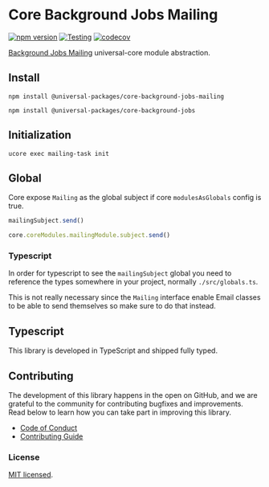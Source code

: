 # Core Background Jobs Mailing

[![npm version](https://badge.fury.io/js/@universal-packages%2Fcore-background-jobs-mailing.svg)](https://www.npmjs.com/package/@universal-packages/core-background-jobs-mailing)
[![Testing](https://github.com/universal-packages/universal-core-background-jobs-mailing/actions/workflows/testing.yml/badge.svg)](https://github.com/universal-packages/universal-core-background-jobs-mailing/actions/workflows/testing.yml)
[![codecov](https://codecov.io/gh/universal-packages/universal-core-background-jobs-mailing/branch/main/graph/badge.svg?token=CXPJSN8IGL)](https://codecov.io/gh/universal-packages/universal-core-background-jobs-mailing)

[Background Jobs Mailing](https://github.com/universal-packages/universal-background-jobs-mailing) universal-core module abstraction.

## Install

```shell
npm install @universal-packages/core-background-jobs-mailing

npm install @universal-packages/core-background-jobs
```

## Initialization

```shell
ucore exec mailing-task init
```
## Global

Core expose `Mailing` as the global subject if core `modulesAsGlobals` config is true.

```js
mailingSubject.send()
```

```js
core.coreModules.mailingModule.subject.send()
```

### Typescript

In order for typescript to see the `mailingSubject` global you need to reference the types somewhere in your project, normally `./src/globals.ts`.

This is not really necessary since the `Mailing` interface enable Email classes to be able to send themselves so make sure to do that instead.

## Typescript

This library is developed in TypeScript and shipped fully typed.

## Contributing

The development of this library happens in the open on GitHub, and we are grateful to the community for contributing bugfixes and improvements. Read below to learn how you can take part in improving this library.

- [Code of Conduct](./CODE_OF_CONDUCT.md)
- [Contributing Guide](./CONTRIBUTING.md)

### License

[MIT licensed](./LICENSE).
